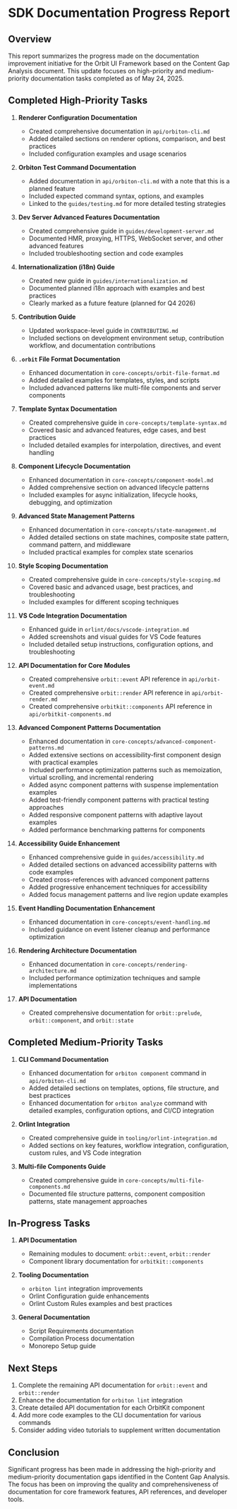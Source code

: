 # SDK Documentation Progress Report

## Overview

This report summarizes the progress made on the documentation improvement initiative for the Orbit UI Framework based on the Content Gap Analysis document. This update focuses on high-priority and medium-priority documentation tasks completed as of May 24, 2025.

## Completed High-Priority Tasks

1. **Renderer Configuration Documentation**
   - Created comprehensive documentation in `api/orbiton-cli.md`
   - Added detailed sections on renderer options, comparison, and best practices
   - Included configuration examples and usage scenarios

2. **Orbiton Test Command Documentation**
   - Added documentation in `api/orbiton-cli.md` with a note that this is a planned feature
   - Included expected command syntax, options, and examples
   - Linked to the `guides/testing.md` for more detailed testing strategies

3. **Dev Server Advanced Features Documentation**
   - Created comprehensive guide in `guides/development-server.md`
   - Documented HMR, proxying, HTTPS, WebSocket server, and other advanced features
   - Included troubleshooting section and code examples

4. **Internationalization (i18n) Guide**
   - Created new guide in `guides/internationalization.md`
   - Documented planned i18n approach with examples and best practices
   - Clearly marked as a future feature (planned for Q4 2026)

5. **Contribution Guide**
   - Updated workspace-level guide in `CONTRIBUTING.md`
   - Included sections on development environment setup, contribution workflow, and documentation contributions

6. **`.orbit` File Format Documentation**
   - Enhanced documentation in `core-concepts/orbit-file-format.md`
   - Added detailed examples for templates, styles, and scripts
   - Included advanced patterns like multi-file components and server components

7. **Template Syntax Documentation**
   - Created comprehensive guide in `core-concepts/template-syntax.md`
   - Covered basic and advanced features, edge cases, and best practices
   - Included detailed examples for interpolation, directives, and event handling

8. **Component Lifecycle Documentation**
   - Enhanced documentation in `core-concepts/component-model.md`
   - Added comprehensive section on advanced lifecycle patterns
   - Included examples for async initialization, lifecycle hooks, debugging, and optimization

9. **Advanced State Management Patterns**
   - Enhanced documentation in `core-concepts/state-management.md`
   - Added detailed sections on state machines, composite state pattern, command pattern, and middleware
   - Included practical examples for complex state scenarios

10. **Style Scoping Documentation**
    - Created comprehensive guide in `core-concepts/style-scoping.md`
    - Covered basic and advanced usage, best practices, and troubleshooting
    - Included examples for different scoping techniques

11. **VS Code Integration Documentation**
    - Enhanced guide in `orlint/docs/vscode-integration.md`
    - Added screenshots and visual guides for VS Code features
    - Included detailed setup instructions, configuration options, and troubleshooting

12. **API Documentation for Core Modules**
    - Created comprehensive `orbit::event` API reference in `api/orbit-event.md`
    - Created comprehensive `orbit::render` API reference in `api/orbit-render.md`
    - Created comprehensive `orbitkit::components` API reference in `api/orbitkit-components.md`

13. **Advanced Component Patterns Documentation**
    - Enhanced documentation in `core-concepts/advanced-component-patterns.md`
    - Added extensive sections on accessibility-first component design with practical examples
    - Included performance optimization patterns such as memoization, virtual scrolling, and incremental rendering
    - Added async component patterns with suspense implementation examples
    - Added test-friendly component patterns with practical testing approaches
    - Added responsive component patterns with adaptive layout examples
    - Added performance benchmarking patterns for components

14. **Accessibility Guide Enhancement**
    - Enhanced comprehensive guide in `guides/accessibility.md`
    - Added detailed sections on advanced accessibility patterns with code examples
    - Created cross-references with advanced component patterns
    - Added progressive enhancement techniques for accessibility
    - Added focus management patterns and live region update examples

15. **Event Handling Documentation Enhancement**
    - Enhanced documentation in `core-concepts/event-handling.md`
    - Included guidance on event listener cleanup and performance optimization

16. **Rendering Architecture Documentation**
    - Enhanced documentation in `core-concepts/rendering-architecture.md`
    - Included performance optimization techniques and sample implementations

17. **API Documentation**
    - Created comprehensive documentation for `orbit::prelude`, `orbit::component`, and `orbit::state`

## Completed Medium-Priority Tasks

1. **CLI Command Documentation**
   - Enhanced documentation for `orbiton component` command in `api/orbiton-cli.md`
   - Added detailed sections on templates, options, file structure, and best practices
   - Enhanced documentation for `orbiton analyze` command with detailed examples, configuration options, and CI/CD integration

2. **Orlint Integration**
   - Created comprehensive guide in `tooling/orlint-integration.md`
   - Added sections on key features, workflow integration, configuration, custom rules, and VS Code integration

3. **Multi-file Components Guide**
   - Created comprehensive guide in `core-concepts/multi-file-components.md`
   - Documented file structure patterns, component composition patterns, state management approaches

## In-Progress Tasks

1. **API Documentation**
   - Remaining modules to document: `orbit::event`, `orbit::render`
   - Component library documentation for `orbitkit::components`

2. **Tooling Documentation**
   - `orbiton lint` integration improvements
   - Orlint Configuration guide enhancements
   - Orlint Custom Rules examples and best practices

3. **General Documentation**
   - Script Requirements documentation
   - Compilation Process documentation
   - Monorepo Setup guide

## Next Steps

1. Complete the remaining API documentation for `orbit::event` and `orbit::render`
2. Enhance the documentation for `orbiton lint` integration
3. Create detailed API documentation for each OrbitKit component
4. Add more code examples to the CLI documentation for various commands
5. Consider adding video tutorials to supplement written documentation

## Conclusion

Significant progress has been made in addressing the high-priority and medium-priority documentation gaps identified in the Content Gap Analysis. The focus has been on improving the quality and comprehensiveness of documentation for core framework features, API references, and developer tools.
